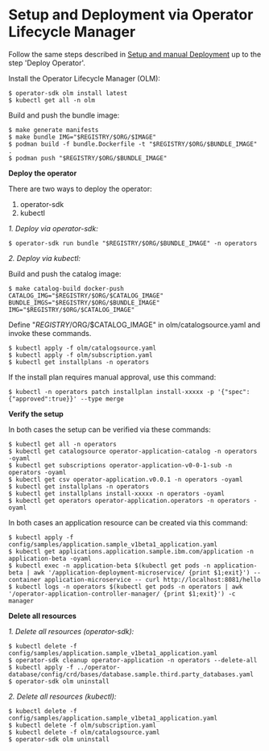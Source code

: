 # Setup and Deployment via Operator Lifecycle Manager

Follow the same steps described in [Setup and manual Deployment](SetupManualDeployment.md) up to the step 'Deploy Operator'.

Install the Operator Lifecycle Manager (OLM):

```
$ operator-sdk olm install latest 
$ kubectl get all -n olm
```

Build and push the bundle image:

```
$ make generate manifests
$ make bundle IMG="$REGISTRY/$ORG/$IMAGE"
$ podman build -f bundle.Dockerfile -t "$REGISTRY/$ORG/$BUNDLE_IMAGE" .
$ podman push "$REGISTRY/$ORG/$BUNDLE_IMAGE"
```

**Deploy the operator**

There are two ways to deploy the operator:

1) operator-sdk
2) kubectl

*1. Deploy via operator-sdk:*

```
$ operator-sdk run bundle "$REGISTRY/$ORG/$BUNDLE_IMAGE" -n operators
```

*2. Deploy via kubectl:*

Build and push the catalog image:

```
$ make catalog-build docker-push CATALOG_IMG="$REGISTRY/$ORG/$CATALOG_IMAGE" BUNDLE_IMGS="$REGISTRY/$ORG/$BUNDLE_IMAGE" IMG="$REGISTRY/$ORG/$CATALOG_IMAGE"
```

Define "$REGISTRY/$ORG/$CATALOG_IMAGE" in olm/catalogsource.yaml and invoke these commands.

```
$ kubectl apply -f olm/catalogsource.yaml
$ kubectl apply -f olm/subscription.yaml 
$ kubectl get installplans -n operators
```

If the install plan requires manual approval, use this command:

```
$ kubectl -n operators patch installplan install-xxxxx -p '{"spec":{"approved":true}}' --type merge
```

**Verify the setup**

In both cases the setup can be verified via these commands:

```
$ kubectl get all -n operators
$ kubectl get catalogsource operator-application-catalog -n operators -oyaml
$ kubectl get subscriptions operator-application-v0-0-1-sub -n operators -oyaml
$ kubectl get csv operator-application.v0.0.1 -n operators -oyaml
$ kubectl get installplans -n operators
$ kubectl get installplans install-xxxxx -n operators -oyaml
$ kubectl get operators operator-application.operators -n operators -oyaml
```

In both cases an application resource can be created via this command: 

```
$ kubectl apply -f config/samples/application.sample_v1beta1_application.yaml
$ kubectl get applications.application.sample.ibm.com/application -n application-beta -oyaml
$ kubectl exec -n application-beta $(kubectl get pods -n application-beta | awk '/application-deployment-microservice/ {print $1;exit}') --container application-microservice -- curl http://localhost:8081/hello
$ kubectl logs -n operators $(kubectl get pods -n operators | awk '/operator-application-controller-manager/ {print $1;exit}') -c manager
```

**Delete all resources**

*1. Delete all resources (operator-sdk):*

```
$ kubectl delete -f config/samples/application.sample_v1beta1_application.yaml
$ operator-sdk cleanup operator-application -n operators --delete-all
$ kubectl apply -f ../operator-database/config/crd/bases/database.sample.third.party_databases.yaml
$ operator-sdk olm uninstall
```

*2. Delete all resources (kubectl):*

```
$ kubectl delete -f config/samples/application.sample_v1beta1_application.yaml
$ kubectl delete -f olm/subscription.yaml
$ kubectl delete -f olm/catalogsource.yaml
$ operator-sdk olm uninstall
```